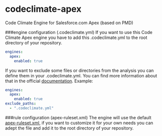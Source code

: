 # codeclimate-apex
Code Climate Engine for Salesforce.com Apex (based on PMD)

###engine configuration (.codeclimate.yml)
If you want to use this Code Climate Apex engine you have to add this .codeclimate.yml to the root directory of your repository.

```yaml
engines:
  apex:
    enabled: true
```

If you want to exclude some files or directories from the analysis you can define them in your .codeclimate.yml.
You can find more information about that in the official [documentation](https://docs.codeclimate.com/docs/excluding-files-and-folders).
Example:

```yaml
engines:
  apex:
    enabled: true
exclude_paths:
  - ".codeclimate.yml"
```

###rule configuration (apex-ruleset.xml)
The engine will use the default [apex-ruleset.xml](https://github.com/Up2Go/codeclimate-apex/blob/master/bin/apex-ruleset.xml), if you want to customize it for your own needs you can adept the file and add it to the root directory of your repository. 

